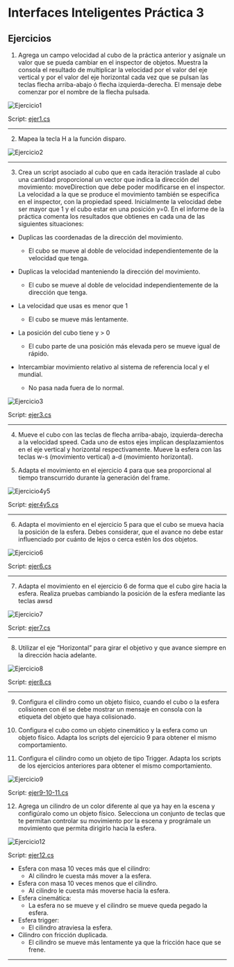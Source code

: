 # Interfaces Inteligentes Práctica 3

## Ejercicios

1. Agrega un campo velocidad al cubo de la práctica anterior y asígnale un valor que se pueda cambiar en el inspector de objetos. Muestra la consola el resultado de multiplicar la velocidad por el valor del eje vertical y por el valor del eje horizontal cada vez que se pulsan las teclas flecha arriba-abajo ó flecha izquierda-derecha. El mensaje debe comenzar por el nombre de la flecha pulsada. 

![Ejercicio1](gifs/ejercicio1.gif)

Script: [ejer1.cs](scripts/ejer1.cs)

---

2. Mapea la tecla H a la función disparo. 

![Ejercicio2](images/ejercicio2.png)

---

3. Crea un script asociado al cubo que en cada iteración traslade al cubo una cantidad proporcional un vector que indica la dirección del movimiento: moveDirection que debe poder modificarse en el inspector. La velocidad a la que se produce el movimiento también se especifica en el inspector, con la propiedad speed. Inicialmente la velocidad debe ser mayor que 1 y el cubo estar en una posición y=0. En el informe de la práctica comenta los resultados que obtienes en cada una de las siguientes situaciones:

- Duplicas las coordenadas de la dirección del movimiento.

    - El cubo se mueve al doble de velocidad independientemente de la velocidad que tenga.

- Duplicas la velocidad manteniendo la dirección del movimiento.

    - El cubo se mueve al doble de velocidad independientemente de la dirección que tenga.

- La velocidad que usas es menor que 1

    - El cubo se mueve más lentamente.

- La posición del cubo tiene y > 0

    - El cubo parte de una posición más elevada pero se mueve igual de rápido.

- Intercambiar movimiento relativo al sistema de referencia local y el mundial.

    - No pasa nada fuera de lo normal.

![Ejercicio3](gifs/ejercicio3.gif)

Script: [ejer3.cs](scripts/ejer3.cs)

---

4. Mueve el cubo con las teclas de flecha arriba-abajo, izquierda-derecha a la velocidad speed. Cada uno de estos ejes implican desplazamientos en el eje vertical y horizontal respectivamente. Mueve la esfera con las teclas w-s (movimiento vertical) a-d (movimiento horizontal).

5. Adapta el movimiento en el ejercicio 4 para que sea proporcional al tiempo transcurrido durante la generación del frame.

![Ejercicio4y5](gifs/ejercicio4y5.gif)

Script: [ejer4y5.cs](scripts/ejer4y5.cs)

---

6. Adapta el movimiento en el ejercicio 5 para que el cubo se mueva hacia la posición de la esfera. Debes considerar, que el avance no debe estar influenciado por cuánto de lejos o cerca estén los dos objetos. 

![Ejercicio6](gifs/ejercicio6.gif)

Script: [ejer6.cs](scripts/ejer6.cs)

---

7. Adapta el movimiento en el ejercicio 6 de forma que el cubo gire hacia la esfera. Realiza pruebas cambiando la posición de la esfera mediante las teclas awsd

![Ejercicio7](gifs/ejercicio7.gif)

Script: [ejer7.cs](scripts/ejer7.cs)

---

8. Utilizar el eje “Horizontal” para girar el objetivo y que avance siempre en la dirección hacia adelante.

![Ejercicio8](gifs/ejercicio8.gif) 

Script: [ejer8.cs](scripts/ejer8.cs)

---

9. Configura el cilindro como un objeto físico, cuando el cubo o la esfera colisionen con él se debe mostrar un mensaje en consola con la etiqueta del objeto que haya colisionado. 

10. Configura el cubo como un objeto cinemático y la esfera como un objeto físico. Adapta los scripts del ejercicio 9 para obtener el mismo comportamiento.

11. Configura el cilindro como un objeto de tipo Trigger. Adapta los scripts de los ejercicios anteriores para obtener el mismo comportamiento.

![Ejercicio9](gifs/ejercicio9-10-11.gif) 

Script: [ejer9-10-11.cs](scripts/ejer9-10-11.cs)

12. Agrega un cilindro de un color diferente al que ya hay en la escena y configúralo como un objeto físico. Selecciona un conjunto de teclas que te permitan controlar su movimiento por la escena y prográmale un movimiento que permita dirigirlo hacia la esfera.

![Ejercicio12](gifs/Ejercicio12.gif) 

Script: [ejer12.cs](scripts/ejer12.cs)

- Esfera con masa 10 veces más que el cilindro:
    - Al cilindro le cuesta más mover a la esfera.
- Esfera con masa 10 veces menos que el cilindro.
    - Al cilindro le cuesta más moverse hacia la esfera.
- Esfera cinemática:
    - La esfera no se mueve y el cilindro se mueve queda pegado la esfera.
- Esfera trigger:
    - El cilindro atraviesa la esfera.
- Cilindro con fricción duplicada.
    - El cilindro se mueve más lentamente ya que la fricción hace que se frene.

--- 


